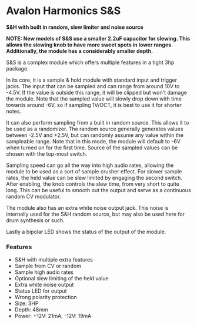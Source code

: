 # Avalon Harmonics S&S

**S&H with built in random, slew limiter and noise source**

**NOTE: New models of S&S use a smaller 2.2uF capacitor for slewing. This allows the slewing knob to have more sweet spots in lower ranges. Additionally, the module has a considerably smaller depth.**

S&S is a complex module which offers multiple features in a tight 3hp package.

In its core, it is a sample & hold module with standard input and trigger jacks. The input that can be sampled and can range from around 10V to -4.5V. If the value is outside this range, it will be clipped but won't damage the module. Note that the sampled value will slowly drop down with time towards around -6V, so if sampling 1V/OCT, it is best to use it for shorter notes.

It can also perform sampling from a built in random source. This allows it to be used as a randomizer. The random source generally generates values between -2.5V and +2.5V, but can randomly assume any value within the sampleable range. Note that in this mode, the module will default to -6V when turned on for the first time. Source of the sampled values can be chosen with the top-most switch.

Sampling speed can go all the way into high audio rates, allowing the module to be used as a sort of sample crusher effect. For slower sample rates, the held value can be slew limited by engaging the second switch. After enabling, the knob controls the slew time, from very short to quite long. This can be useful to smooth out the output and serve as a continuous random CV modulator.

The module also has an extra white noise output jack. This noise is internally used for the S&H random source, but may also be used here for drum synthesis or such.

Lastly a bipolar LED shows the status of the output of the module.

### Features

* S&H with multiple extra features
* Sample from CV or random
* Sample high audio rates
* Optional slew limiting of the held value
* Extra white noise output
* Status LED for output
* Wrong polarity protection
* Size: 3HP
* Depth: 48mm
* Power: +12V: 21mA, -12V: 19mA
